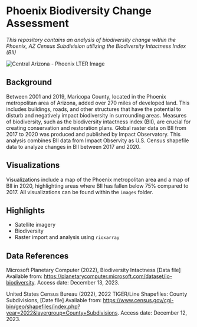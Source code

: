 # Phoenix Biodiversity Change Assessment 
_This repository contains an analysis of biodiversity change within the Phoenix, AZ Census Subdivision utilizing the Biodiversity Intactness Index (BII)_

![Central Arizona - Phoenix LTER Image](https://lternet.edu/wp-content/uploads/2020/03/CAP.png)

## Background
Between 2001 and 2019, Maricopa County, located in the Phoenix metropolitan area of Arizona, added over 270 miles of developed land. This includes buildings, roads, and other structures that have the potential to disturb and negatively impact biodiversity in surrounding areas. Measures of biodiversity, such as the biodiversity intactness index (BII), are crucial for creating conservation and restoration plans. Global raster data on BII from 2017 to 2020 was produced and published by Impact Observatory. This analysis combines BII data from Impact Observity as U.S. Census shapefile data to analyze changes in BII between 2017 and 2020.

## Visualizations
Visualizations include a map of the Phoenix metropolitan area and a map of BII in 2020, highlighting areas where BII has fallen below 75% compared to 2017. All visualizations can be found within the `images` folder.

## Highlights
* Satellite imagery
* Biodiversity
* Raster import and analysis using `rioxarray`

## Data References
Microsoft Planetary Computer (2022), Biodiversity Intactness [Data file] Available from: https://planetarycomputer.microsoft.com/dataset/io-biodiversity. Access date: December 13, 2023.

United States Census Bureau (2022), 2022 TIGER/Line Shapefiles: County Subdivisions, [Date file] Available from: https://www.census.gov/cgi-bin/geo/shapefiles/index.php?year=2022&layergroup=County+Subdivisions. Access date: December 12, 2023.
